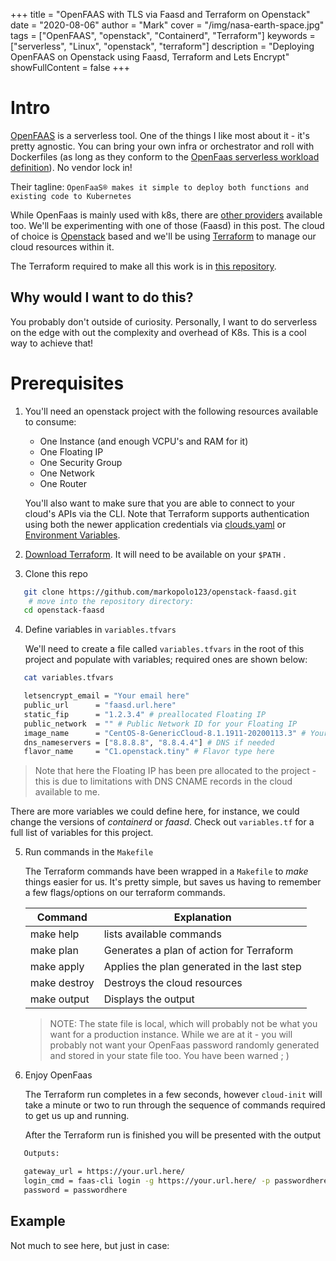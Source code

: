 +++ title = "OpenFAAS with TLS via Faasd and Terraform on Openstack" date =
"2020-08-06" author = "Mark" cover = "/img/nasa-earth-space.jpg" tags =
["OpenFAAS", "openstack", "Containerd", "Terraform"] keywords = ["serverless",
"Linux", "openstack", "terraform"] description = "Deploying OpenFAAS on
Openstack using Faasd, Terraform and Lets Encrypt" showFullContent = false +++

# Intro

[OpenFAAS](https://www.openfaas.com/) is a serverless tool. One of the things I
like most about it - it's pretty agnostic. You can bring your own infra or
orchestrator and roll with Dockerfiles (as long as they conform to the [OpenFaas
serverless workload
definition](https://docs.openfaas.com/reference/workloads/)). No vendor lock in!

Their tagline: `OpenFaaS® makes it simple to deploy both functions and existing
code to Kubernetes`

While OpenFaas is mainly used with k8s, there are [other
providers](https://docs.openfaas.com/architecture/faas-provider/) available too.
We'll be experimenting with one of those (Faasd) in this post. The cloud of
choice is [Openstack](https://www.openstack.org/) based and we'll be using
[Terraform](https://www.terraform.io/) to manage our cloud resources within it.

The Terraform required to make all this work is in [this
repository](https://github.com/markopolo123/openstack-faasd).

## Why would I want to do this?

You probably don't outside of curiosity. Personally, I want to do serverless on
the edge with out the complexity and overhead of K8s. This is a cool way to
achieve that!

# Prerequisites
1. You'll need an openstack project with the following resources available to
   consume:

   - One Instance (and enough VCPU's and RAM for it)
   - One Floating IP
   - One Security Group
   - One Network
   - One Router

   You'll also want to make sure that you are able to connect to your cloud's
   APIs via the CLI. Note that Terraform supports authentication using both the
   newer application credentials via
   [clouds.yaml](https://docs.openstack.org/python-openstackclient/ussuri/configuration/index.html)
   or [Environment
   Variables](https://docs.openstack.org/python-openstackclient/ussuri/cli/man/openstack.html#manpage).

2. [Download Terraform](https://www.terraform.io). It will need to be available
   on your `$PATH` .
3. Clone this repo

```bash
   git clone https://github.com/markopolo123/openstack-faasd.git
    # move into the repository directory:
   cd openstack-faasd
   ```

4. Define variables in `variables.tfvars`

   We'll need to create a file called `variables.tfvars` in the root of this
   project and populate with variables; required ones are shown below:

```bash
   cat variables.tfvars

   letsencrypt_email = "Your email here"
   public_url      = "faasd.url.here"
   static_fip      = "1.2.3.4" # preallocated Floating IP
   public_network  = "" # Public Network ID for your Floating IP
   image_name      = "CentOS-8-GenericCloud-8.1.1911-20200113.3" # Your image name here
   dns_nameservers = ["8.8.8.8", "8.8.4.4"] # DNS if needed
   flavor_name     = "C1.openstack.tiny" # Flavor type here
   ```

   > Note that here the Floating IP has been pre allocated to the project - this
   > is due to limitations with DNS CNAME records in the cloud available to me.

   There are more variables we could define here, for instance, we could change
   the versions of _containerd_ or _faasd_. Check out `variables.tf` for a full
   list of variables for this project.

5. Run commands in the `Makefile`

   The Terraform commands have been wrapped in a `Makefile` to _make_ things
   easier for us. It's pretty simple, but saves us having to remember a few
   flags/options on our terraform commands.

   | Command      | Explanation                                 |
   | ------------ | ------------------------------------------- |
   | make help    | lists available commands                    |
   | make plan    | Generates a plan of action for Terraform    |
   | make apply   | Applies the plan generated in the last step |
   | make destroy | Destroys the cloud resources                |
   | make output  | Displays the output                         |

   > NOTE: The state file is local, which will probably not be what you want for
   > a production instance. While we are at it - you will probably not want your
   > OpenFaas password randomly generated and stored in your state file too. You
   > have been warned ; )

6. Enjoy OpenFaas

   The Terraform run completes in a few seconds, however `cloud-init` will take
   a minute or two to run through the sequence of commands required to get us up
   and running.

   After the Terraform run is finished you will be presented with the output

```bash
   Outputs:

   gateway_url = https://your.url.here/
   login_cmd = faas-cli login -g https://your.url.here/ -p passwordhere
   password = passwordhere
   ```

## Example

Not much to see here, but just in case:

<p style="text-align:center; ">
<script id="asciicast-mkch8uDWp9oFBxISCG0MHR6F7" src="https://asciinema.org/a/mkch8uDWp9oFBxISCG0MHR6F7.js" async></script></p>
